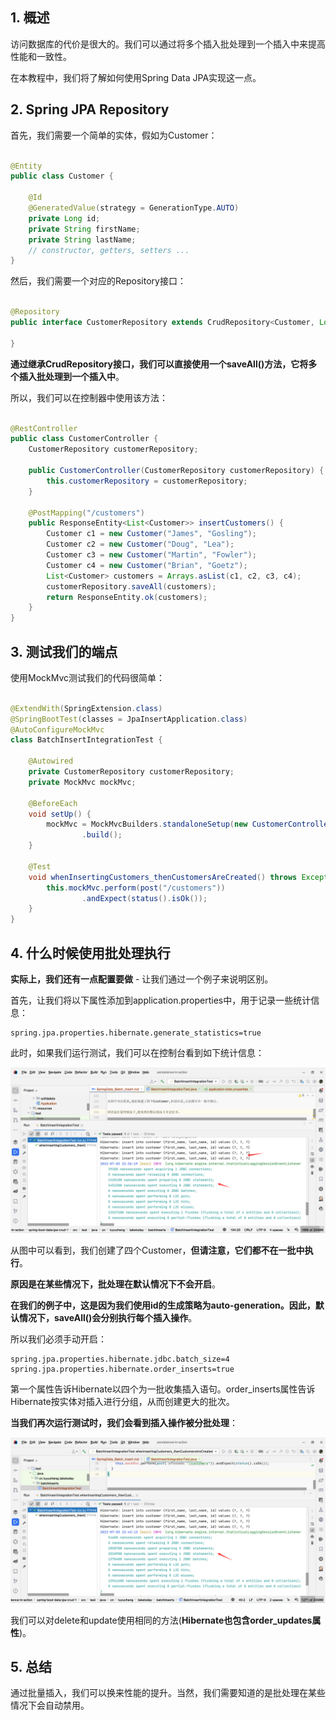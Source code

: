 ## 1. 概述

访问数据库的代价是很大的。我们可以通过将多个插入批处理到一个插入中来提高性能和一致性。

在本教程中，我们将了解如何使用Spring Data JPA实现这一点。

## 2. Spring JPA Repository

首先，我们需要一个简单的实体，假如为Customer：

```java

@Entity
public class Customer {

    @Id
    @GeneratedValue(strategy = GenerationType.AUTO)
    private Long id;
    private String firstName;
    private String lastName;
    // constructor, getters, setters ...
}
```

然后，我们需要一个对应的Repository接口：

```java

@Repository
public interface CustomerRepository extends CrudRepository<Customer, Long> {

}
```

**通过继承CrudRepository接口，我们可以直接使用一个saveAll()方法，它将多个插入批处理到一个插入中**。

所以，我们可以在控制器中使用该方法：

```java

@RestController
public class CustomerController {
    CustomerRepository customerRepository;

    public CustomerController(CustomerRepository customerRepository) {
        this.customerRepository = customerRepository;
    }

    @PostMapping("/customers")
    public ResponseEntity<List<Customer>> insertCustomers() {
        Customer c1 = new Customer("James", "Gosling");
        Customer c2 = new Customer("Doug", "Lea");
        Customer c3 = new Customer("Martin", "Fowler");
        Customer c4 = new Customer("Brian", "Goetz");
        List<Customer> customers = Arrays.asList(c1, c2, c3, c4);
        customerRepository.saveAll(customers);
        return ResponseEntity.ok(customers);
    }
}
```

## 3. 测试我们的端点

使用MockMvc测试我们的代码很简单：

```java

@ExtendWith(SpringExtension.class)
@SpringBootTest(classes = JpaInsertApplication.class)
@AutoConfigureMockMvc
class BatchInsertIntegrationTest {

    @Autowired
    private CustomerRepository customerRepository;
    private MockMvc mockMvc;

    @BeforeEach
    void setUp() {
        mockMvc = MockMvcBuilders.standaloneSetup(new CustomerController(customerRepository))
                .build();
    }

    @Test
    void whenInsertingCustomers_thenCustomersAreCreated() throws Exception {
        this.mockMvc.perform(post("/customers"))
                .andExpect(status().isOk());
    }
}
```

## 4. 什么时候使用批处理执行

**实际上，我们还有一点配置要做** - 让我们通过一个例子来说明区别。

首先，让我们将以下属性添加到application.properties中，用于记录一些统计信息：

```properties
spring.jpa.properties.hibernate.generate_statistics=true
```

此时，如果我们运行测试，我们可以在控制台看到如下统计信息：

<img src="../assets/img-1.png">

从图中可以看到，我们创建了四个Customer，**但请注意，它们都不在一批中执行**。

**原因是在某些情况下，批处理在默认情况下不会开启**。

**在我们的例子中，这是因为我们使用id的生成策略为auto-generation。因此，默认情况下，saveAll()会分别执行每个插入操作**。

所以我们必须手动开启：

```properties
spring.jpa.properties.hibernate.jdbc.batch_size=4
spring.jpa.properties.hibernate.order_inserts=true
```

第一个属性告诉Hibernate以四个为一批收集插入语句。order_inserts属性告诉Hibernate按实体对插入进行分组，从而创建更大的批次。

**当我们再次运行测试时，我们会看到插入操作被分批处理**：

<img src="../assets/img-2.png">

我们可以对delete和update使用相同的方法(**Hibernate也包含order_updates属性**)。

## 5. 总结

通过批量插入，我们可以换来性能的提升。当然，我们需要知道的是批处理在某些情况下会自动禁用。